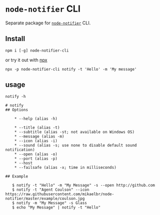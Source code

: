 # `node-notifier` CLI

Separate package for [`node-notifier`](https://github.com/mikaelbr/node-notifier) CLI.

## Install

```
npm i [-g] node-notifier-cli
```

or try it out with [npx](https://www.npmjs.com/package/npx)

```
npx -p node-notifier-cli notify -t 'Hello' -m 'My message'
```

## usage

```
notify -h
```

```
# notify
## Options

    * --help (alias -h)

    * --title (alias -t)
    * --subtitle (alias -st; not available on Windows OS)
    * --message (alias -m)
    * --icon (alias -i)
    * --sound (alias -s; use none to disable default sound notification)
    * --open (alias -o)
    * --port (alias -p)
    * --host
    * --failsafe (alias -x; time in milliseconds)

## Example

   $ notify -t "Hello" -m "My Message" -s --open http://github.com
   $ notify -t "Agent Coulson" --icon https://raw.githubusercontent.com/mikaelbr/node-notifier/master/example/coulson.jpg
   $ notify -m "My Message" -s Glass
   $ echo "My Message" | notify -t "Hello"
```
